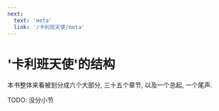 ```yaml
---
next:
  text: 'meta'
  link: '/卡利班天使/meta'
---
```


# '卡利班天使'的结构

本书整体来看被划分成六个大部分, 三十五个章节, 以及一个总起, 一个尾声.

TODO: 没分小节
